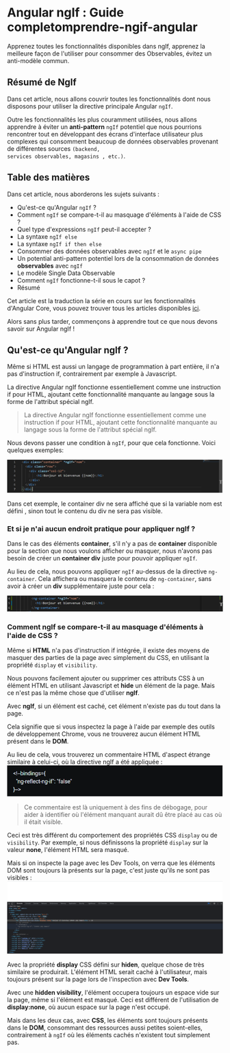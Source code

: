 # Angular ngIf : Guide completomprendre-ngif-angular
Apprenez toutes les fonctionnalités disponibles dans ngIf, apprenez la meilleure façon de l'utiliser pour consommer des Observables, évitez un anti-modèle commun.

## Résumé de NgIf
Dans cet article, nous allons couvrir toutes les fonctionnalités dont nous disposons pour utiliser la directive principale Angular <code>ngIf</code>.

Outre les fonctionnalités les plus couramment utilisées, nous allons apprendre à éviter un **anti-pattern** <code>ngIf</code> potentiel que nous pourrions rencontrer tout en développant des écrans d'interface utilisateur plus complexes qui consomment beaucoup de données observables provenant de différentes sources <code>(backend, services observables, magasins , etc.)</code>.

## Table des matières
Dans cet article, nous aborderons les sujets suivants :
* Qu'est-ce qu'Angular <code>ngIf</code> ?
* Comment <code>ngIf</code> se compare-t-il au masquage d'éléments à l'aide de CSS ?
* Quel type d'expressions <code>ngIf</code> peut-il accepter ?
* La syntaxe <code>ngIf else</code>
* La syntaxe <code>ngIf if then else</code>
* Consommer des données observables avec <code>ngIf</code> et le <code>async pipe</code>
* Un potential anti-pattern potentiel lors de la consommation de données **observables** avec <code>ngIf</code>
* Le modèle Single Data Observable
* Comment <code>ngIf</code> fonctionne-t-il sous le capot ?
* Résumé

Cet article est la traduction la série en cours sur les fonctionnalités d'Angular Core, vous pouvez trouver tous les articles disponibles [ici](https://blog.angular-university.io/tag/angular-core/).

Alors sans plus tarder, commençons à apprendre tout ce que nous devons savoir sur Angular ngIf !

## Qu'est-ce qu'Angular ngIf ?
Même si HTML est aussi un langage de programmation à part entière, il n'a pas d'instruction if, contrairement par exemple à Javascript.

La directive Angular ngIf fonctionne essentiellement comme une instruction if pour HTML, ajoutant cette fonctionnalité manquante au langage sous la forme de l'attribut spécial ngIf.

>La directive Angular ngIf fonctionne essentiellement comme une instruction if pour HTML, ajoutant cette fonctionnalité manquante au langage sous la forme de l'attribut spécial ngIf.

Nous devons passer une condition à <code>ngIf</code>, pour que cela fonctionne. Voici quelques exemples:

![ngif](images/ngif.png)

Dans cet exemple, le container div ne sera affiché que si la variable nom est défini , sinon tout le contenu du div ne sera pas visible.
### Et si je n'ai aucun endroit pratique pour appliquer ngIf ?
Dans le cas des éléments **container**, s'il n'y a pas de **container** disponible pour la section que nous voulons afficher ou masquer, nous n'avons pas besoin de créer un **container div** juste pour pouvoir appliquer <code>ngIf</code>.

Au lieu de cela, nous pouvons appliquer <code>ngIf</code> au-dessus de la directive <code>ng-container</code>. Cela affichera ou masquera le contenu de <code>ng-container</code>, sans avoir à créer un **div** supplémentaire juste pour cela :

![ng-container](images/ng-container.png)

### Comment ngIf se compare-t-il au masquage d'éléments à l'aide de CSS ?
Même si **HTML** n'a pas d'instruction if intégrée, il existe des moyens de masquer des parties de la page avec simplement du CSS, en utilisant la propriété <code>display</code> et
 <code>visibility</code>.

Nous pouvons facilement ajouter ou supprimer ces attributs CSS à un élément HTML en utilisant Javascript et **hide** un élément de la page. Mais ce n'est pas la même chose que d'utiliser **ngIf**.

Avec **ngIf**, si un élément est caché, cet élément n'existe pas du tout dans la page.

Cela signifie que si vous inspectez la page à l'aide par exemple des outils de développement Chrome, vous ne trouverez aucun élément HTML présent dans le **DOM**.

Au lieu de cela, vous trouverez un commentaire HTML d'aspect étrange similaire à celui-ci, où la directive ngIf a été appliquée :
![hide](images/hide.png)

>Ce commentaire est là uniquement à des fins de débogage, pour aider à identifier où l'élément manquant aurait dû être placé au cas où il était visible.

Ceci est très différent du comportement des propriétés CSS <code>display</code> ou de <code>visibility</code>. Par exemple, si nous définissons la propriété <code>display</code> sur la valeur **none**, l'élément HTML sera masqué.

Mais si on inspecte la page avec les Dev Tools, on verra que les éléments DOM sont toujours là présents sur la page, c'est juste qu'ils ne sont pas visibles :
![display](images/display.png)

Avec la propriété **display** CSS défini sur **hiden**, quelque chose de très similaire se produirait. L'élément HTML serait caché à l'utilisateur, mais toujours présent sur la page lors de l'inspection avec **Dev Tools**.

Avec une **hidden visibility**, l'élément occupera toujours un espace vide sur la page, même si l'élément est masqué. Ceci est différent de l'utilisation de **display:none**, où aucun espace sur la page n'est occupé.

Mais dans les deux cas, avec **CSS**, les éléments sont toujours présents dans le **DOM**, consommant des ressources aussi petites soient-elles, contrairement à <code>ngIf</code> où les éléments cachés n'existent tout simplement pas.